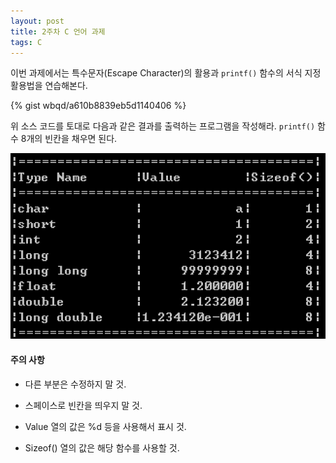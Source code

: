 ```yaml
---
layout: post
title: 2주차 C 언어 과제
tags: C
---
```


이번 과제에서는 특수문자(Escape Character)의 활용과 ```printf()``` 함수의 서식 지정 활용법을 연습해본다.

{% gist wbqd/a610b8839eb5d1140406 %}

위 소스 코드를 토대로 다음과 같은 결과를 출력하는 프로그램을 작성해라. ```printf()``` 함수 8개의 빈칸을 채우면 된다.

![Alt text](/images/assignment-2-result.png)

#### 주의 사항

- 다른 부분은 수정하지 말 것.

- 스페이스로 빈칸을 띄우지 말 것.

- Value 열의 값은 %d 등을 사용해서 표시 것.

- Sizeof() 열의 값은 해당 함수를 사용할 것.